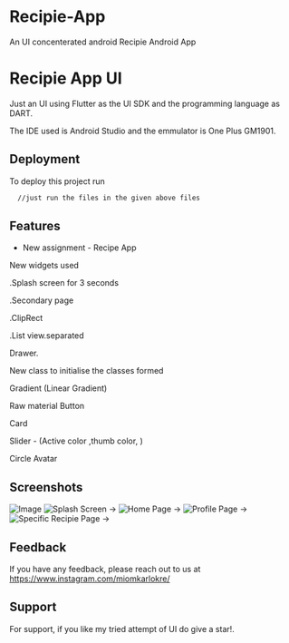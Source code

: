 # Recipie-App
An UI concenterated android Recipie Android App


# Recipie App UI

Just an UI using Flutter as the UI SDK and the programming language as DART.

The IDE used is Android Studio and the emmulator is One Plus GM1901.


## Deployment

To deploy this project run

```bash
  //just run the files in the given above files
```


## Features

- New assignment - Recipe App

New widgets used 

.Splash screen for 3 seconds

.Secondary page

.ClipRect

.List view.separated

Drawer.

New class to initialise the classes formed

Gradient (Linear Gradient)

Raw material Button

Card

Slider - (Active color ,thumb color, )

Circle Avatar


    
## Screenshots

![Image](https://im2.ezgif.com/tmp/ezgif-2-e0c5448b8c.png)
![Splash Screen ->](https://ibb.co/Lk9PXWZ)
![Home Page ->](https://ibb.co/gyDZZWS)
![Profile Page ->](https://ibb.co/xLMQWZ0)
![Specific Recipie Page ->](https://ibb.co/HC243Mc)





## Feedback

If you have any feedback, please reach out to us at https://www.instagram.com/miomkarlokre/


## Support

For support, if you like my tried attempt of UI do give a star!.

